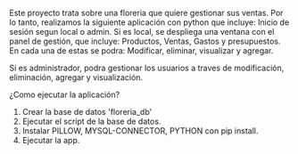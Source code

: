 Este proyecto trata sobre una floreria que quiere gestionar sus ventas.
Por lo tanto, realizamos la siguiente aplicación con python que incluye: 
Inicio de sesión segun local o admin.
Si es local, se despliega una ventana con el panel de gestión, que incluye: Productos, Ventas, Gastos y presupuestos. En cada una de estas se podra: Modificar, eliminar, visualizar y agregar.

Si es administrador, podra gestionar los usuarios a traves de modificación, eliminación, agregar y visualización.

¿Como ejecutar la aplicación?
1. Crear la base de datos 'floreria_db'
2. Ejecutar el script de la base de datos.
3. Instalar PILLOW, MYSQL-CONNECTOR, PYTHON con pip install.
4. Ejecutar la app. 
